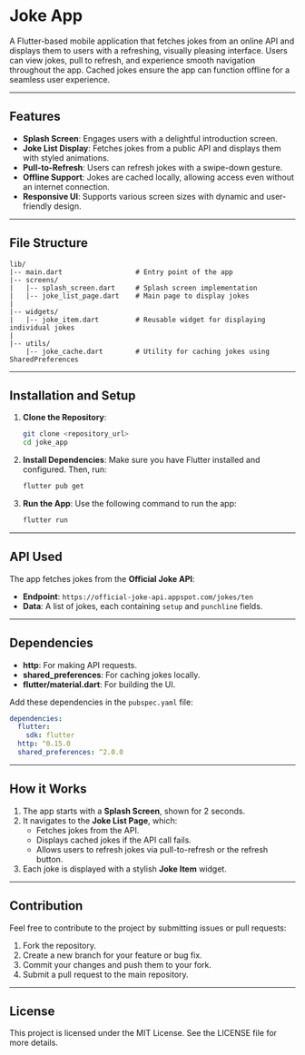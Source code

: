 # Joke App

A Flutter-based mobile application that fetches jokes from an online API and displays them to users with a refreshing, visually pleasing interface. Users can view jokes, pull to refresh, and experience smooth navigation throughout the app. Cached jokes ensure the app can function offline for a seamless user experience.

---

## Features

- **Splash Screen**: Engages users with a delightful introduction screen.
- **Joke List Display**: Fetches jokes from a public API and displays them with styled animations.
- **Pull-to-Refresh**: Users can refresh jokes with a swipe-down gesture.
- **Offline Support**: Jokes are cached locally, allowing access even without an internet connection.
- **Responsive UI**: Supports various screen sizes with dynamic and user-friendly design.

---

## File Structure

```
lib/
|-- main.dart                  # Entry point of the app
|-- screens/
|   |-- splash_screen.dart     # Splash screen implementation
|   |-- joke_list_page.dart    # Main page to display jokes
|
|-- widgets/
|   |-- joke_item.dart         # Reusable widget for displaying individual jokes
|
|-- utils/
    |-- joke_cache.dart        # Utility for caching jokes using SharedPreferences
```

---

## Installation and Setup

1. **Clone the Repository**:
   ```bash
   git clone <repository_url>
   cd joke_app
   ```

2. **Install Dependencies**:
   Make sure you have Flutter installed and configured. Then, run:
   ```bash
   flutter pub get
   ```

3. **Run the App**:
   Use the following command to run the app:
   ```bash
   flutter run
   ```

---

## API Used

The app fetches jokes from the **Official Joke API**:
- **Endpoint**: `https://official-joke-api.appspot.com/jokes/ten`
- **Data**: A list of jokes, each containing `setup` and `punchline` fields.

---

## Dependencies

- **http**: For making API requests.
- **shared_preferences**: For caching jokes locally.
- **flutter/material.dart**: For building the UI.

Add these dependencies in the `pubspec.yaml` file:
```yaml
dependencies:
  flutter:
    sdk: flutter
  http: ^0.15.0
  shared_preferences: ^2.0.0
```

---

## How it Works

1. The app starts with a **Splash Screen**, shown for 2 seconds.
2. It navigates to the **Joke List Page**, which:
    - Fetches jokes from the API.
    - Displays cached jokes if the API call fails.
    - Allows users to refresh jokes via pull-to-refresh or the refresh button.
3. Each joke is displayed with a stylish **Joke Item** widget.

---


## Contribution

Feel free to contribute to the project by submitting issues or pull requests:

1. Fork the repository.
2. Create a new branch for your feature or bug fix.
3. Commit your changes and push them to your fork.
4. Submit a pull request to the main repository.

---

## License

This project is licensed under the MIT License. See the LICENSE file for more details.
